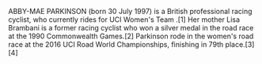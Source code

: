 ABBY-MAE PARKINSON (born 30 July 1997) is a British professional racing cyclist, who currently rides for UCI Women's Team .[1] Her mother Lisa Brambani is a former racing cyclist who won a silver medal in the road race at the 1990 Commonwealth Games.[2] Parkinson rode in the women's road race at the 2016 UCI Road World Championships, finishing in 79th place.[3][4]
